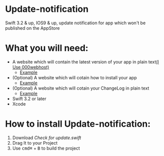 # Update-notification
Swift 3.2 &amp; up, IOS9 &amp; up, update notification for app which won't be published on the AppStore


# What you will need:
- A website which will contain the latest version of your app in plain text[(I Use 000webhost)](https://www.000webhost.com/)
  - [Example](https://dovydasberei.000webhostapp.com/public.html) 
- (Optional) A website which will cotain how to install your app 
  - [Example](https://dovydasberei.000webhostapp.com/how%20to%20install.html) 
- (Optional) A website which will cotain your ChangeLog in plain text
  - [Example](https://dovydasberei.000webhostapp.com/electricity%20run%20change%20log.html) 
- Swift 3.2 or later
- Xcode 
  
# How to install Update-notification:
1. Download *Check for update.swift*
2. Drag It to your Project
3. Use <kbd>cmd⌘</kbd> + <kbd>B</kbd> to build the project


